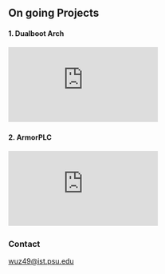 ## On going Projects

#### 1. Dualboot Arch 
![Dualboot Arch](https://github.com/wenhuizhang/wenhuizhang.github.io/blob/master/posters/OpenPLC_poster.pdf "Dualboot Arch")
#### 2. ArmorPLC
![ArmorPLC](https://github.com/wenhuizhang/wenhuizhang.github.io/blob/master/posters/Secure%20Firmwares%20for%20Internet%20of%20Things%20(1).pdf "ArmorPLC")

### Contact

wuz49@ist.psu.edu
